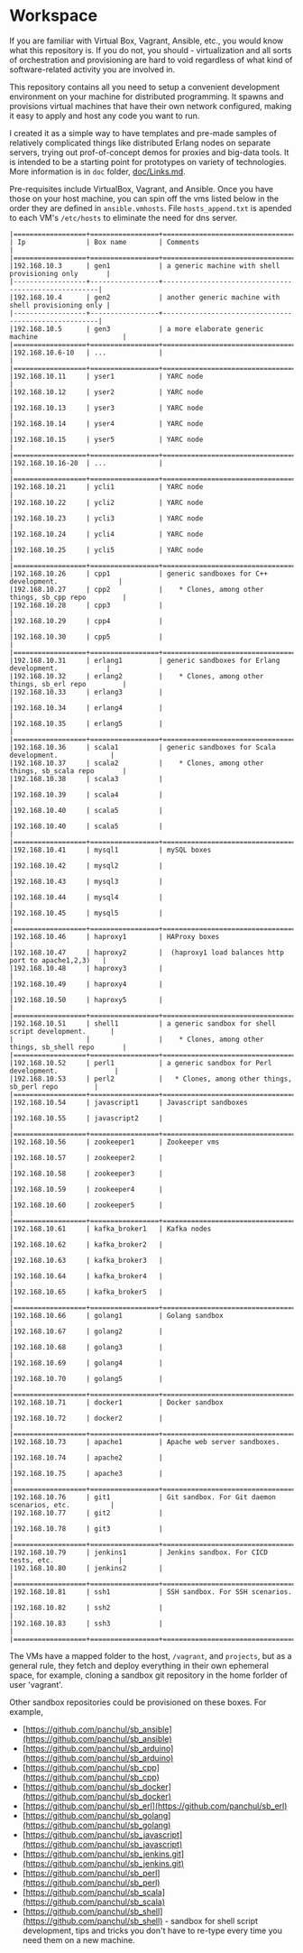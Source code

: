 
# Workspace

If you are familiar with Virtual Box, Vagrant, Ansible, etc., you would know what
this repository is. If you do not, you should - virtualization and
all sorts of orchestration and provisioning are hard to void regardless of
what kind of software-related activity you are involved in.

This repository contains all you need to setup a convenient development
environment on your machine for distributed programming.
It spawns and provisions virtual machines that have their own network
configured, making it easy to apply and host any code you want to run.

I created it as a simple way to have templates and pre-made samples
of relatively complicated things like distributed Erlang nodes on separate
servers, trying out prof-of-concept demos for proxies and big-data tools.
It is intended to be a starting point for prototypes on variety of
technologies.
More information is in ```doc``` folder, [doc/Links.md](doc/Links.md).

Pre-requisites include VirtualBox, Vagrant, and Ansible.
Once you have those on your host machine, you can spin off the vms listed below
in the order they are defined in ```ansible.vmhosts```.
File ```hosts_append.txt``` is apended to each VM's ```/etc/hosts``` to
eliminate the need for dns server.

```
|==================+=================+======================================================|  
| Ip               | Box name        | Comments                                             |  
|==================+=================+======================================================|  
|192.168.10.3      | gen1            | a generic machine with shell provisioning only       |  
|------------------+-----------------+------------------------------------------------------|  
|192.168.10.4      | gen2            | another generic machine with shell provisioning only |  
|------------------+-----------------+------------------------------------------------------|  
|192.168.10.5      | gen3            | a more elaborate generic machine                     |  
|==================+=================+======================================================|  
|192.168.10.6-10   | ...             |                                                      |
|==================+=================+======================================================|  
|192.168.10.11     | yser1           | YARC node                                            |
|192.168.10.12     | yser2           | YARC node                                            |
|192.168.10.13     | yser3           | YARC node                                            |
|192.168.10.14     | yser4           | YARC node                                            |
|192.168.10.15     | yser5           | YARC node                                            |
|==================+=================+======================================================|  
|192.168.10.16-20  | ...             |                                                      |
|==================+=================+======================================================|  
|192.168.10.21     | ycli1           | YARC node                                            |
|192.168.10.22     | ycli2           | YARC node                                            |
|192.168.10.23     | ycli3           | YARC node                                            |
|192.168.10.24     | ycli4           | YARC node                                            |
|192.168.10.25     | ycli5           | YARC node                                            |
|==================+=================+======================================================|  
|192.168.10.26     | cpp1            | generic sandboxes for C++ development.               |
|192.168.10.27     | cpp2            |    * Clones, among other things, sb_cpp repo         |
|192.168.10.28     | cpp3            |                                                      |
|192.168.10.29     | cpp4            |                                                      |
|192.168.10.30     | cpp5            |                                                      |
|==================+=================+======================================================|  
|192.168.10.31     | erlang1         | generic sandboxes for Erlang development.            |
|192.168.10.32     | erlang2         |    * Clones, among other things, sb_erl repo         |
|192.168.10.33     | erlang3         |                                                      |
|192.168.10.34     | erlang4         |                                                      |
|192.168.10.35     | erlang5         |                                                      |
|==================+=================+======================================================|  
|192.168.10.36     | scala1          | generic sandboxes for Scala development.             |
|192.168.10.37     | scala2          |    * Clones, among other things, sb_scala repo       |
|192.168.10.38     | scala3          |                                                      |
|192.168.10.39     | scala4          |                                                      |
|192.168.10.40     | scala5          |                                                      |
|192.168.10.40     | scala5          |                                                      |
|==================+=================+======================================================|  
|192.168.10.41     | mysql1          | mySQL boxes                                          |
|192.168.10.42     | mysql2          |                                                      |
|192.168.10.43     | mysql3          |                                                      |
|192.168.10.44     | mysql4          |                                                      |
|192.168.10.45     | mysql5          |                                                      |
|==================+=================+======================================================|  
|192.168.10.46     | haproxy1        | HAProxy boxes                                        |
|192.168.10.47     | haproxy2        |  (haproxy1 load balances http port to apache1,2,3)   |
|192.168.10.48     | haproxy3        |                                                      |
|192.168.10.49     | haproxy4        |                                                      |
|192.168.10.50     | haproxy5        |                                                      |
|==================+=================+======================================================|  
|192.168.10.51     | shell1          | a generic sandbox for shell script development.      |
|                  |                 |    * Clones, among other things, sb_shell repo       |
|==================+=================+======================================================|  
|192.168.10.52     | perl1           | a generic sandbox for Perl development.              |
|192.168.10.53     | perl2           |   * Clones, among other things, sb_perl repo         |
|==================+=================+======================================================|  
|192.168.10.54     | javascript1     | Javascript sandboxes                                 |
|192.168.10.55     | javascript2     |                                                      |
|==================+=================+======================================================|  
|192.168.10.56     | zookeeper1      | Zookeeper vms                                        |
|192.168.10.57     | zookeeper2      |                                                      |
|192.168.10.58     | zookeeper3      |                                                      |
|192.168.10.59     | zookeeper4      |                                                      |
|192.168.10.60     | zookeeper5      |                                                      |
|==================+=================+======================================================|  
|192.168.10.61     | kafka_broker1   | Kafka nodes                                          |
|192.168.10.62     | kafka_broker2   |                                                      |
|192.168.10.63     | kafka_broker3   |                                                      |
|192.168.10.64     | kafka_broker4   |                                                      |
|192.168.10.65     | kafka_broker5   |                                                      |
|==================+=================+======================================================|  
|192.168.10.66     | golang1         | Golang sandbox                                       |
|192.168.10.67     | golang2         |                                                      |
|192.168.10.68     | golang3         |                                                      |
|192.168.10.69     | golang4         |                                                      |
|192.168.10.70     | golang5         |                                                      |
|==================+=================+======================================================|  
|192.168.10.71     | docker1         | Docker sandbox                                       |
|192.168.10.72     | docker2         |                                                      |
|==================+=================+======================================================|  
|192.168.10.73     | apache1         | Apache web server sandboxes.                         |
|192.168.10.74     | apache2         |                                                      |
|192.168.10.75     | apache3         |                                                      |
|==================+=================+======================================================|  
|192.168.10.76     | git1            | Git sandbox. For Git daemon scenarios, etc.          |
|192.168.10.77     | git2            |                                                      |
|192.168.10.78     | git3            |                                                      |
|==================+=================+======================================================|  
|192.168.10.79     | jenkins1        | Jenkins sandbox. For CICD tests, etc.                |
|192.168.10.80     | jenkins2        |                                                      |
|==================+=================+======================================================|  
|192.168.10.81     | ssh1            | SSH sandbox. For SSH scenarios.                      |
|192.168.10.82     | ssh2            |                                                      |
|192.168.10.83     | ssh3            |                                                      |
|==================+=================+======================================================|  
```

The VMs have a mapped folder to the host, ```/vagrant```, and ```projects```,
but as a general rule, they fetch and deploy everything in their own ephemeral space,
for example, cloning a sandbox git repository in the home forlder of user 'vagrant'.


Other sandbox repositories could be provisioned on these boxes. For example,

* [https://github.com/panchul/sb_ansible](https://github.com/panchul/sb_ansible)
* [https://github.com/panchul/sb_arduino](https://github.com/panchul/sb_arduino)
* [https://github.com/panchul/sb_cpp](https://github.com/panchul/sb_cpp)
* [https://github.com/panchul/sb_docker](https://github.com/panchul/sb_docker)
* [https://github.com/panchul/sb_erl](https://github.com/panchul/sb_erl)
* [https://github.com/panchul/sb_golang](https://github.com/panchul/sb_golang)
* [https://github.com/panchul/sb_javascript](https://github.com/panchul/sb_javascript)
* [https://github.com/panchul/sb_jenkins.git](https://github.com/panchul/sb_jenkins.git)
* [https://github.com/panchul/sb_perl](https://github.com/panchul/sb_perl)
* [https://github.com/panchul/sb_scala](https://github.com/panchul/sb_scala)
* [https://github.com/panchul/sb_shell](https://github.com/panchul/sb_shell) - sandbox for shell
 script development, tips and tricks you don't have to re-type every time you need them on a new machine.
